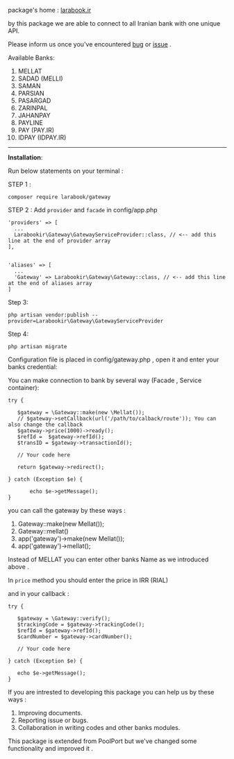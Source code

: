 
package's home : [larabook.ir](http://larabook.ir/اتصال-درگاه-بانک-لاراول/)

by this  package we are able to connect to all Iranian bank with one unique API.

Please inform us once you've encountered [bug](https://github.com/larabook/gateway/issues) or [issue](https://github.com/larabook/gateway/issues)  .

Available Banks:
 1. MELLAT
 2. SADAD (MELLI)
 3. SAMAN
 3. PARSIAN
 4. PASARGAD
 5. ZARINPAL
 6. JAHANPAY
 7. PAYLINE
 8. PAY (PAY.IR)
 9. IDPAY (IDPAY.IR)

----------


**Installation**:

Run below statements on your terminal :

STEP 1 :

	composer require larabook/gateway

STEP 2 : Add `provider` and `facade` in config/app.php

	'providers' => [
	  ...
	  Larabookir\Gateway\GatewayServiceProvider::class, // <-- add this line at the end of provider array
	],


	'aliases' => [
	  ...
	  'Gateway' => Larabookir\Gateway\Gateway::class, // <-- add this line at the end of aliases array
	]

Step 3:  

	php artisan vendor:publish --provider=Larabookir\Gateway\GatewayServiceProvider

Step 4:

	php artisan migrate


Configuration file is placed in config/gateway.php , open it and enter your banks credential:

You can make connection to bank by several way (Facade , Service container):

	try {

	   $gateway = \Gateway::make(new \Mellat());
	   // $gateway->setCallback(url('/path/to/calback/route')); You can also change the callback
	   $gateway->price(1000)->ready();
	   $refId =  $gateway->refId();
	   $transID = $gateway->transactionId();

	   // Your code here

	   return $gateway->redirect();

	} catch (Exception $e) {

		   echo $e->getMessage();
	}

you can call the gateway by these ways :
 1. Gateway::make(new Mellat());
 1. Gateway::mellat()
 2. app('gateway')->make(new Mellat());
 3. app('gateway')->mellat();

Instead of MELLAT you can enter other banks Name as we introduced above .

In `price` method you should enter the price in IRR (RIAL)

and in your callback :

	try {

	   $gateway = \Gateway::verify();
	   $trackingCode = $gateway->trackingCode();
	   $refId = $gateway->refId();
	   $cardNumber = $gateway->cardNumber();

	   // Your code here

	} catch (Exception $e) {

	   echo $e->getMessage();
	}  

If you are intrested to developing this package you can help us by these ways :

 1. Improving documents.
 2. Reporting issue or bugs.
 3. Collaboration in writing codes and other banks modules.

This package is extended from PoolPort  but we've changed some functionality and improved it .
